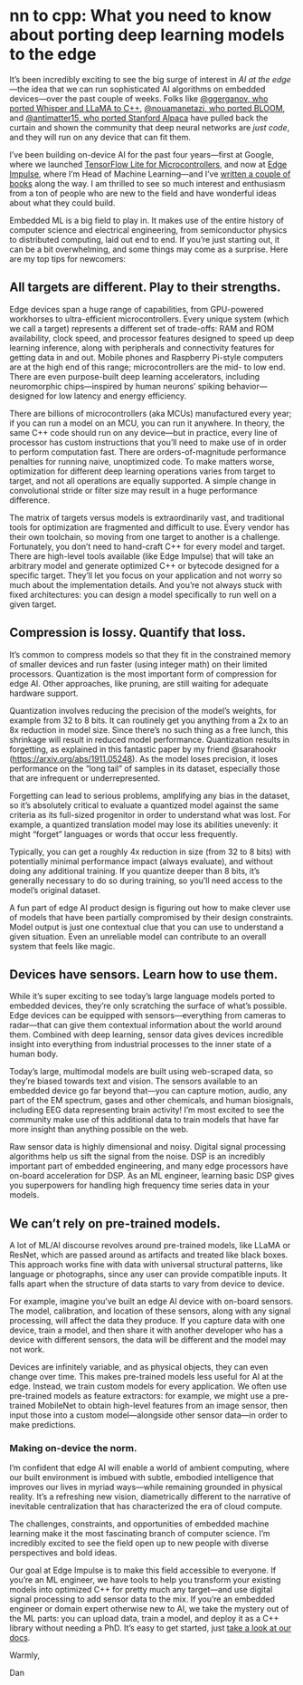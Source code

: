 # nn to cpp: What you need to know about porting deep learning models to the edge

It’s been incredibly exciting to see the big surge of interest in _AI at the edge_—the idea that we can run sophisticated AI algorithms on embedded devices—over the past couple of weeks. Folks like [@ggerganov, who ported Whisper and LLaMA to C++](https://twitter.com/ggerganov/status/1636454548599349260), [@nouamanetazi, who ported BLOOM](https://twitter.com/Nouamanetazi/status/1636077137089400832), and [@antimatter15, who ported Stanford Alpaca](https://twitter.com/andy_matuschak/status/1636769182066053120) have pulled back the curtain and shown the community that deep neural networks are _just code_, and they will run on any device that can fit them.

I’ve been building on-device AI for the past four years—first at Google, where we launched [TensorFlow Lite for Microcontrollers](https://www.tensorflow.org/lite/microcontrollers), and now at [Edge Impulse](https://edgeimpulse.com), where I’m Head of Machine Learning—and I’ve [written a couple of books](https://www.amazon.com/stores/Daniel-Situnayake/author/B0BB79ZKL3) along the way. I am thrilled to see so much interest and enthusiasm from a ton of people who are new to the field and have wonderful ideas about what they could build.

Embedded ML is a big field to play in. It makes use of the entire history of computer science and electrical engineering, from semiconductor physics to distributed computing, laid out end to end. If you’re just starting out, it can be a bit overwhelming, and some things may come as a surprise. Here are my top tips for newcomers:

## All targets are different. Play to their strengths.

Edge devices span a huge range of capabilities, from GPU-powered workhorses to ultra-efficient microcontrollers. Every unique system (which we call a target) represents a different set of trade-offs: RAM and ROM availability, clock speed, and processor features designed to speed up deep learning inference, along with peripherals and connectivity features for getting data in and out. Mobile phones and Raspberry Pi-style computers are at the high end of this range; microcontrollers are the mid- to low end. There are even purpose-built deep learning accelerators, including neuromorphic chips—inspired by human neurons’ spiking behavior—designed for low latency and energy efficiency.

There are billions of microcontrollers (aka MCUs) manufactured every year; if you can run a model on an MCU, you can run it anywhere.  In theory, the same C++ code should run on any device—but in practice, every line of processor has custom instructions that you’ll need to make use of in order to perform computation fast. There are orders-of-magnitude performance penalties for running naive, unoptimized code. To make matters worse, optimization for different deep learning operations varies from target to target, and not all operations are equally supported. A simple change in convolutional stride or filter size may result in a huge performance difference.

The matrix of targets versus models is extraordinarily vast, and traditional tools for optimization are fragmented and difficult to use. Every vendor has their own toolchain, so moving from one target to another is a challenge. Fortunately, you don’t need to hand-craft C++ for every model and target. There are high-level tools available (like Edge Impulse) that will take an arbitrary model and generate optimized C++ or bytecode designed for a specific target. They’ll let you focus on your application and not worry so much about the implementation details. And you’re not always stuck with fixed architectures: you can design a model specifically to run well on a given target.

## Compression is lossy. Quantify that loss.

It’s common to compress models so that they fit in the constrained memory of smaller devices and run faster (using integer math) on their limited processors. Quantization is the most important form of compression for edge AI. Other approaches, like pruning, are still waiting for adequate hardware support.

Quantization involves reducing the precision of the model’s weights, for example from 32 to 8 bits. It can routinely get you anything from a 2x to an 8x reduction in model size. Since there’s no such thing as a free lunch, this shrinkage will result in reduced model performance. Quantization results in forgetting, as explained in this fantastic paper by my friend @sarahookr (https://arxiv.org/abs/1911.05248). As the model loses precision, it loses performance on the “long tail” of samples in its dataset, especially those that are infrequent or underrepresented.

Forgetting can lead to serious problems, amplifying any bias in the dataset, so it’s absolutely critical to evaluate a quantized model against the same criteria as its full-sized progenitor in order to understand what was lost. For example, a quantized translation model may lose its abilities unevenly: it might “forget” languages or words that occur less frequently.

Typically, you can get a roughly 4x reduction in size (from 32 to 8 bits) with potentially minimal performance impact (always evaluate), and without doing any additional training. If you quantize deeper than 8 bits, it’s generally necessary to do so during training, so you’ll need access to the model’s original dataset.

A fun part of edge AI product design is figuring out how to make clever use of models that have been partially compromised by their design constraints. Model output is just one contextual clue that you can use to understand a given situation. Even an unreliable model can contribute to an overall system that feels like magic.

## Devices have sensors. Learn how to use them.

While it’s super exciting to see today’s large language models ported to embedded devices, they’re only scratching the surface of what’s possible. Edge devices can be equipped with sensors—everything from cameras to radar—that can give them contextual information about the world around them. Combined with deep learning, sensor data gives devices incredible insight into everything from industrial processes to the inner state of a human body.

Today’s large, multimodal models are built using web-scraped data, so they’re biased towards text and vision. The sensors available to an embedded device go far beyond that—you can capture motion, audio, any part of the EM spectrum, gases and other chemicals, and human biosignals, including EEG data representing brain activity! I’m most excited to see the community make use of this additional data to train models that have far more insight than anything possible on the web.

Raw sensor data is highly dimensional and noisy. Digital signal processing algorithms help us sift the signal from the noise. DSP is an incredibly important part of embedded engineering, and many edge processors have on-board acceleration for DSP. As an ML engineer, learning basic DSP gives you superpowers for handling high frequency time series data in your models.

## We can’t rely on pre-trained models.

A lot of ML/AI discourse revolves around pre-trained models, like LLaMA or ResNet, which are passed around as artifacts and treated like black boxes. This approach works fine with data with universal structural patterns, like language or photographs, since any user can provide compatible inputs. It falls apart when the structure of data starts to vary from device to device.

For example, imagine you’ve built an edge AI device with on-board sensors. The model, calibration, and location of these sensors, along with any signal processing, will affect the data they produce. If you capture data with one device, train a model, and then share it with another developer who has a device with different sensors, the data will be different and the model may not work.

Devices are infinitely variable, and as physical objects, they can even change over time. This makes pre-trained models less useful for AI at the edge. Instead, we train custom models for every application. We often use pre-trained models as feature extractors: for example, we might use a pre-trained MobileNet to obtain high-level features from an image sensor, then input those into a custom model—alongside other sensor data—in order to make predictions.

### Making on-device the norm.

I’m confident that edge AI will enable a world of ambient computing, where our built environment is imbued with subtle, embodied intelligence that improves our lives in myriad ways—while remaining grounded in physical reality. It’s a refreshing new vision, diametrically different to the narrative of inevitable centralization that has characterized the era of cloud compute.

The challenges, constraints, and opportunities of embedded machine learning make it the most fascinating branch of computer science. I’m incredibly excited to see the field open up to new people with diverse perspectives and bold ideas.

Our goal at Edge Impulse is to make this field accessible to everyone. If you’re an ML engineer, we have tools to help you transform your existing models into optimized C++ for pretty much any target—and use digital signal processing to add sensor data to the mix. If you’re an embedded engineer or domain expert otherwise new to AI, we take the mystery out of the ML parts: you can upload data, train a model, and deploy it as a C++ library without needing a PhD. It’s easy to get started, just [take a look at our docs](https://docs.edgeimpulse.com/docs/).

Warmly,

Dan
